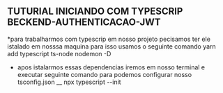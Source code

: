 ## TUTURIAL INICIANDO COM TYPESCRIP BECKEND-AUTHENTICACAO-JWT

*para trabalharmos com typescrip em nosso projeto pecisamos ter ele istalado em nosssa maquina para isso usamos o seguinte comando
yarn add typescript ts-node nodemon -D

* apos istalarmos essas dependencias iremos em nosso terminal e executar seguinte comando para podemos configurar nosso tsconfig.json
__ npx typescript --init 